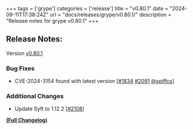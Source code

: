 +++
tags = ['grype']
categories = ['release']
title = "v0.80.1"
date = "2024-09-11T17:38:24Z"
url = "docs/releases/grype/v0.80.1/"
description = "Release notes for grype v0.80.1"
+++

## Release Notes:
Version [v0.80.1](https://github.com/anchore/grype/releases/tag/v0.80.1)

### Bug Fixes

- CVE-2024-3154 found with latest version [[#1834](https://github.com/anchore/grype/issues/1834) [#2091](https://github.com/anchore/grype/pull/2091) [@spiffcs](https://github.com/spiffcs)]

### Additional Changes

- Update Syft to 1.12.2 [[#2108](https://github.com/anchore/grype/pull/2108)]

**[(Full Changelog)](https://github.com/anchore/grype/compare/v0.80.0...v0.80.1)**
